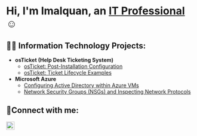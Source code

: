 <h1>Hi, I'm Imalquan, an <a href="https://linkedin.com/in/imalquanpredestin/">IT Professional</a>☺</h1>

<h2>👨‍💻 Information Technology Projects:</h2>

- <b>osTicket (Help Desk Ticketing System)</b>
  - [osTicket: Post-Installation Configuration](https://github.com/imalquanp/post-install-config)
  - [osTicket: Ticket Lifecycle Examples](https://github.com/imalquanp/ticket-lifecycle)
- <b>Microsoft Azure</b>
  - [Configuring Active Directory within Azure VMs](https://github.com/imalquanp/configure-ad)
  - [Network Security Groups (NSGs) and Inspecting Network Protocols](https://github.com/imalquanp/azure-network-protocols)

<h2>🤳Connect with me:</h2>

[<img align="left" alt="Josh | LinkedIn" width="22px" src="https://cdn.jsdelivr.net/npm/simple-icons@v3/icons/linkedin.svg" />][linkedin]


[linkedin]: https://linkedin.com/in/imalquanpredestin
